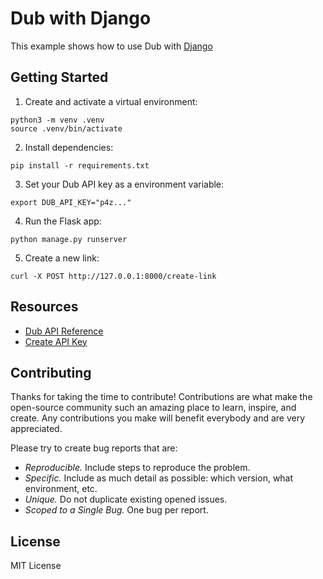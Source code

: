 # Dub with Django

This example shows how to use Dub with [Django](https://www.djangoproject.com/)

## Getting Started

1. Create and activate a virtual environment:

```shell
python3 -m venv .venv
source .venv/bin/activate
```

2. Install dependencies:

```shell
pip install -r requirements.txt
```

3. Set your Dub API key as a environment variable:

```shell
export DUB_API_KEY="p4z..."
```

4. Run the Flask app:

```shell
python manage.py runserver
```

5. Create a new link:

```shell
curl -X POST http://127.0.0.1:8000/create-link
```

## Resources

- [Dub API Reference](https://dub.co/docs/api-reference)
- [Create API Key](https://dub.co/docs/api-reference/tokens)

## Contributing

Thanks for taking the time to contribute! Contributions are what make the open-source community such an amazing place to learn, inspire, and create. Any contributions you make will benefit everybody and are very appreciated.

Please try to create bug reports that are:

- _Reproducible._ Include steps to reproduce the problem.
- _Specific._ Include as much detail as possible: which version, what environment, etc.
- _Unique._ Do not duplicate existing opened issues.
- _Scoped to a Single Bug._ One bug per report.

## License

MIT License